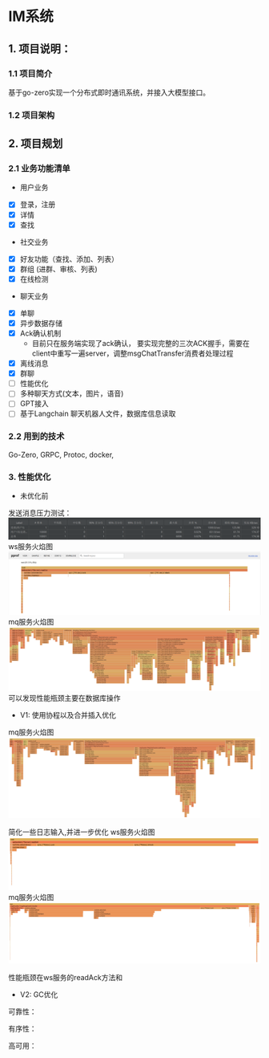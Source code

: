 # IM系统

## 1. 项目说明：

### 1.1 项目简介
基于go-zero实现一个分布式即时通讯系统，并接入大模型接口。

### 1.2 项目架构

## 2. 项目规划

### 2.1 业务功能清单

- 用户业务
- [x] 登录，注册 
- [x] 详情
- [x] 查找
- 社交业务
- [x] 好友功能（查找、添加、列表）
- [x] 群组 (进群、审核、列表)
-[x] 在线检测
- 聊天业务
- [x] 单聊
- [x] 异步数据存储
- [x] Ack确认机制
    - 目前只在服务端实现了ack确认， 要实现完整的三次ACK握手，需要在client中重写一遍server，调整msgChatTransfer消费者处理过程
- [x] 离线消息
- [x] 群聊
- [ ] 性能优化
- [ ] 多种聊天方式(文本，图片，语音)
- [ ] GPT接入
- [ ] 基于Langchain 聊天机器人文件，数据库信息读取

### 2.2 用到的技术

Go-Zero, GRPC, Protoc, docker,


### 3. 性能优化

- 未优化前

发送消息压力测试： 
![img.png](fig/v1_ws_压力测试.png)
ws服务火焰图
![img_1.png](fig/v1_ws_火焰图.png)
mq服务火焰图
![img.png](fig/v1_mq_火焰图.png)
可以发现性能瓶颈主要在数据库操作

- V1:
使用协程以及合并插入优化

mq服务火焰图
![img.png](fig/v2_mq_火焰图.png)

简化一些日志输入,并进一步优化
ws服务火焰图
![img.png](fig/v2_ws_火焰图.png)
mq服务火焰图
![img_1.png](fig/v2_mq_火焰图优化日志输出.png)

性能瓶颈在ws服务的readAck方法和

- V2: GC优化

可靠性：

有序性：

高可用：
